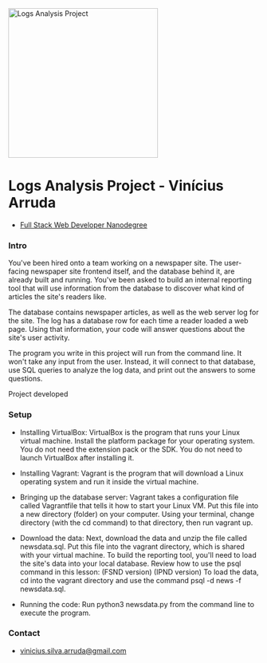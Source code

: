 <img src="https://br.udacity.com/assets/iridium/images/nanodegree-overview/shared/nd-projects/nd004/project-3.jpg" alt="Logs Analysis Project" width="300px">

# Logs Analysis Project - Vinícius Arruda #
* [Full Stack Web Developer Nanodegree](https://classroom.udacity.com/nanodegrees/nd004)

### Intro ###

You've been hired onto a team working on a newspaper site. The user-facing newspaper site frontend itself, and the database behind it, are already built and running. You've been asked to build an internal reporting tool that will use information from the database to discover what kind of articles the site's readers like.

The database contains newspaper articles, as well as the web server log for the site. The log has a database row for each time a reader loaded a web page. Using that information, your code will answer questions about the site's user activity.

The program you write in this project will run from the command line. It won't take any input from the user. Instead, it will connect to that database, use SQL queries to analyze the log data, and print out the answers to some questions.

Project developed 

### Setup ###

* Installing VirtualBox:
VirtualBox is the program that runs your Linux virtual machine. Install the platform package for your operating system. You do not need the extension pack or the SDK. You do not need to launch VirtualBox after installing it.

* Installing Vagrant:
Vagrant is the program that will download a Linux operating system and run it inside the virtual machine. 

* Bringing up the database server:
Vagrant takes a configuration file called Vagrantfile that tells it how to start your Linux VM. Put this file into a new directory (folder) on your computer. Using your terminal, change directory (with the cd command) to that directory, then run vagrant up.

* Download the data:
Next, download the data and unzip the file called newsdata.sql. Put this file into the vagrant directory, which is shared with your virtual machine.
To build the reporting tool, you'll need to load the site's data into your local database. Review how to use the psql command in this lesson: (FSND version) (IPND version)
To load the data, cd into the vagrant directory and use the command psql -d news -f newsdata.sql.

* Running the code:
Run python3 newsdata.py from the command line to execute the program.

### Contact ###

* [vinicius.silva.arruda@gmail.com](mailto:vinicius.silva.arruda@gmail.com)
